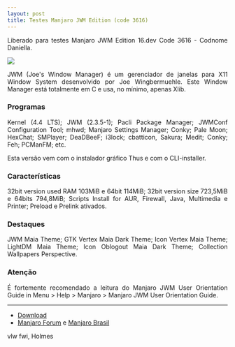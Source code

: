 ```yaml
---
layout: post
title: Testes Manjaro JWM Edition (code 3616)
---
```


<p style="text-align: justify;">Liberado para testes Manjaro JWM Edition 16.dev Code 3616 - Codnome Daniella.</p>

<img src="http://i.imgur.com/D4hhsaN.png">

<p style="text-align: justify;">JWM (Joe's Window Manager) é um gerenciador de janelas para X11 Window System desenvolvido por Joe Wingbermuehle. Este Window Manager está totalmente em C e usa, no mínimo, apenas Xlib.</p> 

### Programas

<p style="text-align: justify;">Kernel (4.4 LTS); JWM (2.3.5-1); Pacli Package Manager; JWMConf Configuration Tool; mhwd; Manjaro Settings Manager; Conky; Pale Moon; HexChat; SMPlayer; DeaDBeeF; i3lock; cbatticon, Sakura; Medit; Conky; Feh; PCManFM; etc.</p>

<p style="text-align: justify;">Esta versão vem com o instalador gráfico Thus e com o CLI-installer.</p>

### Características

<p style="text-align: justify;">32bit version used RAM 103MiB e 64bit 114MiB; 32bit version size 723,5MiB e 64bits 794,8MiB; Scripts Install for AUR, Firewall, Java, Multimedia e Printer; Preload e Prelink ativados.</p>

### Destaques

<p style="text-align: justify;">JWM Maia Theme; GTK Vertex Maia Dark Theme; Icon Vertex Maia Theme; LightDM Maia Theme; Icon Oblogout Maia Dark Theme; Collection Wallpapers Perspective.</p>

### Atenção

<p style="text-align: justify;">É fortemente recomendado a leitura do Manjaro JWM User Orientation Guide in Menu > Help > Manjaro > Manjaro JWM User Orientation Guide.</p>

----

* [Download](https://sourceforge.net/projects/holmeslinux/files/Manjaro%20JWM%2016.dev/Code%203616/)
* [Manjaro Forum](https://forum.manjaro.org/t/manjaro-jwm-edition-16-dev-to-tests-code-3616/3048) e [Manjaro Brasil](http://manjaro-linux.com.br/forum/post21681.html#p21681) 

vlw fwi, Holmes
